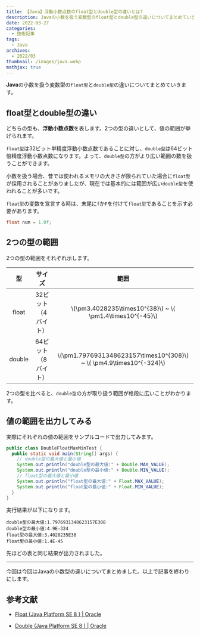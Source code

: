 ```yaml
---
title: 【Java】浮動小数点数のfloat型とdouble型の違いとは?
description: Javaの小数を扱う変数型のfloat型とdouble型の違いについてまとめていきます。
date: 2022-03-27
categories: 
  - 技術記事
tags: 
  - Java
archives: 
  - 2022/03
thumbnail: /images/java.webp
mathjax: true
---
```


**Java**の小数を扱う変数型の`float型`と`double型`の違いについてまとめていきます。

<!--more-->

## float型とdouble型の違い

どちらの型も、**浮動小数点数**を表します。2つの型の違いとして、値の範囲が挙げられます。

`float型`は32ビット単精度浮動小数点数であることに対し、`double型`は64ビット倍精度浮動小数点数になります。よって、`double型`の方がより広い範囲の数を扱うことができます。

小数を扱う場合、昔では使われるメモリの大きさが限られていた場合に`float型`が採用されることがありましたが、現在では基本的には範囲が広い`double型`を使われることが多いです。

`float型`の変数を宣言する時は、末尾に`f`か`F`を付けて`float型`であることを示す必要があります。

```java {lineNos="inline", name="float型の変数宣言"}
float num = 1.0f;
```

## 2つの型の範囲

2つの型の範囲をそれぞれ示します。

|型|サイズ|範囲|
| :---: | :---: | :---: |
|float|32ビット（4バイト）|\\(\pm3.4028235\times10^{38}\\) ~ \\( \pm1.4\times10^{-45}\\)|
|double|64ビット（8バイト）|\\(\pm1.7976931348623157\times10^{308}\\) ~ \\( \pm4.9\times10^{-324}\\)|

2つの型を比べると、`double型`の方が取り扱う範囲が格段に広いことがわかります。

## 値の範囲を出力してみる

実際にそれぞれの値の範囲をサンプルコードで出力してみます。

```java {lineNos="inline", name="DoubleFloatMaxMinTest.java"}
public class DoubleFloatMaxMinTest {
  public static void main(String[] args) {
    // double型の最大値と最小値
    System.out.println("double型の最大値:" + Double.MAX_VALUE);
    System.out.println("double型の最小値:" + Double.MIN_VALUE);
    // float型の最大値と最小値
    System.out.println("float型の最大値:" + Float.MAX_VALUE);
    System.out.println("float型の最小値:" + Float.MIN_VALUE);
  }
}
```

実行結果が以下になります。

```plaintext {lineNos="inline", name="出力結果"}
double型の最大値:1.7976931348623157E308
double型の最小値:4.9E-324   
float型の最大値:3.4028235E38
float型の最小値:1.4E-45
```

先ほどの表と同じ結果が出力されました。

* * *

今回は今回はJavaの小数型の違いについてまとめました。以上で記事を終わりにします。

## 参考文献

* [Float (Java Platform SE 8 ) | Oracle](https://docs.oracle.com/javase/jp/8/docs/api/java/lang/Float.html)

* [Double (Java Platform SE 8 ) | Oracle](https://docs.oracle.com/javase/jp/1.5.0/api/java/lang/Double.html)